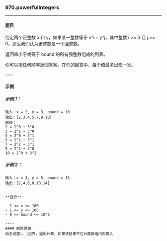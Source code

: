 ### 970.powerfulIntegers
----
#### 题目
给定两个正整数 x 和 y，如果某一整数等于 x^i + y^j，其中整数 i >= 0 且 j >= 0，那么我们认为该整数是一个强整数。

返回值小于或等于 bound 的所有强整数组成的列表。

你可以按任何顺序返回答案。在你的回答中，每个值最多出现一次。

---- 
#### 示例

##### 示例 1：

```
输入：x = 2, y = 3, bound = 10
输出：[2,3,4,5,7,9,10]
解释： 
2 = 2^0 + 3^0
3 = 2^1 + 3^0
4 = 2^0 + 3^1
5 = 2^1 + 3^1
7 = 2^2 + 3^1
9 = 2^3 + 3^0
10 = 2^0 + 3^2
```

##### 示例 2：

```
输入：x = 3, y = 5, bound = 15
输出：[2,4,6,8,10,14]
``` 

**提示**：

- 1 <= x <= 100
- 1 <= y <= 100
- 0 <= bound <= 10^6

----
#### 解题思路
动态设置i，j边界，遍历计算，如果该结果不在计数数组内则推入